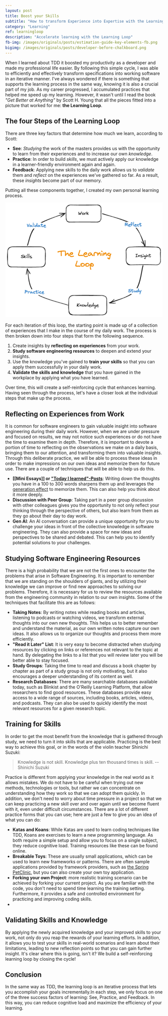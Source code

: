 ```yaml
---
layout: post
title: Boost your Skills
subtitle: "How to transform Experience into Expertise with the Learning Loop" 
category: "Learning"
ref: learningloop
description: "Accelerate learning with the Learning Loop"
fb-img: /images/originals/posts/estimation-guide-key-elements-fb.png
bigimg: /images/originals/posts/developer-before-chalkboard.png
---
```


When I learned about TDD it boosted my productivity as a developer and made my professional life easier. By following this simple cycle, I was able to efficiently and effectively transform specifications into working software in an iterative manner. I've always wondered if there is something that supports the learning process in the same way, knowing it is also a crucial part of my job. As my career progressed, I accumulated practices that helped me speed up my learning. However, it wasn't until I read the book *"Get Better at Anything"* by Scott H. Young that all the pieces fitted into a picture that worked for me: **the Learning Loop**.

## The four Steps of the Learning Loop
There are three key factors that determine how much we learn, according to Scott:

- **See**: *Studying* the work of the masters provides us with the opportunity to learn from their experiences and to increase our own *knowledge*.
- **Practice**: In order to build _skills_, we must actively apply our knowledge in a learner-friendly environment again and again.
- **Feedback**: Applying new skills to the daily work allows us to *validate* them and *reflect* on the experiences we've gathered so far. As a result, these *insights* become part of our memory.

Putting all these components together, I created my own personal learning process.

![Learning Loop](/images/originals/posts/learningloop.png)

For each iteration of this loop, the starting point is made up of a collection of experiences that I make in the course of my daily work. The process is then broken down into four steps that form the following sequence.

1. Create insights by **reflecting on experiences** from your work.
2. **Study software engineering resources** to deepen and extend your insights.
3. Use the knowledge you've gained to **train your skills** so that you can apply them successfully in your daily work.
4. **Validate the skills and knowledge** that you have gained in the workplace by applying what you have learned.

Over time, this will create a self-reinforcing cycle that enhances learning. Having seen through the process, let's have a closer look at the individual steps that make up the process.

## Reflecting on Experiences from Work
It is common for software engineers to gain valuable insight into software engineering during their daily work. However, when we are under pressure and focused on results, we may not notice such experiences or do not have the time to examine them in depth. Therefore, it is important to devote a portion of time to reflecting on the observations we make on a daily basis, bringing them to our attention, and transforming them into valuable insights. Through this deliberate practice, we will be able to process these ideas in order to make impressions on our own ideas and memorize them for future use. There are a couple of techniques that will be able to help us do this.

- **[[Mini Essays]] or ["Today I learned"-Posts](https://github.com/jbranchaud/til)**: Writing down the thoughts you have in a 100 to 300 words sharpens them up and leverages the [generation effect]([https://en.wikipedia.org/wiki/Generation_effect](https://en.wikipedia.org/wiki/Generation_effect)) to memorize them. This can also help you think about it more deeply.
- **Discussion with Peer Group**: Taking part in a peer group discussion with other colleagues gives you the opportunity to not only reflect your thinking through the perspective of others, but also learn from them as they go about their day to day work.
- **Gen AI**: An AI conversation can provide a unique opportunity for you to challenge your ideas in front of the collective knowledge in software engineering. They can also provide a space for new ideas and perspectives to be shared and debated. This can help you to identify potential solutions to your challenges.

## Studying Software Engineering Resources
There is a high probability that we are not the first ones to encounter the problems that arise in Software Engineering. It is important to remember that we are standing on the shoulders of giants, and by utilizing their knowledge we can improve or find new approaches to solving our problems. Therefore, it is necessary for us to review the resources available from the engineering community in relation to our own insights. Some of the techniques that facilitate this are as follows:

- **Taking Notes**: By writing notes while reading books and articles, listening to podcasts or watching videos, we transform external thoughts into our own new thoughts. This helps us to better remember and understand the material, as our own written notes capture our own ideas. It also allows us to organize our thoughts and process them more efficiently.
- **"Read it Later" List**: It is very easy to become distracted when studying resources by clicking on links or references not relevant to the topic at hand. By delegating the links to a list that you will review later you will be better able to stay focused.
- **Study Groups**: Taking the time to read and discuss a book chapter by chapter as part of a study group is not only motivating, but it also encourages a deeper understanding of its content as well.
- **Research Databases**: There are many searchable databases available today, such as Blinkist and the O'Reilly Learning Platform, that allow researchers to find good resources. These databases provide easy access to a wide range of sources, including books, articles, videos, and podcasts. They can also be used to quickly identify the most relevant resources for a given research topic.

## Training for Skills
In order to get the most benefit from the knowledge that is gathered through study, we need to turn it into skills that are applicable. Practicing is the best way to achieve this goal, or in the words of the violin teacher Shinichi Suzuki:

> Knowledge is not skill. Knowledge plus ten thousand times is skill.
> -- Shinichi Suzuki

Practice is different from applying your knowledge in the real world as it allows mistakes. We do not have to be careful when trying out new methods, technologies or tools, but rather we can concentrate on understanding how they work so that we can adopt them quickly. In addition, we don't need to worry about time pressure in a project so that we can keep practicing a new skill over and over again until we become fluent with it, even under difficult circumstances. There are a lot of different practice forms that you can use; here are just a few to give you an idea of what you can do:

- **Katas and Koans**: While Katas are used to learn coding techniques like TDD, Koans are exercises to learn a new programming language. As both require a simple setup and allow you to focus on a single subject, they reduce cognitive load. Training resources like these can be found online.
- **Breakable Toys**: These are usually small applications, which can be used to learn new frameworks or patterns. There are often sample applications provided by framework providers, such as [the Spring PetClinic](https://github.com/spring-projects/spring-petclinic), but you can also create your own toy application.
- **Forking your own Project**: more realistic training scenario can be achieved by forking your current project. As you are familiar with the code, you don't need to spend time learning the training setting. Furthermore, it provides a safe and controlled environment for practicing and improving coding skills.
- 
## Validating Skills and Knowledge
By applying the newly acquired knowledge and your improved skills to your work, not only do you reap the rewards of your learning efforts. In addition, it allows you to test your skills in real-world scenarios and learn about their limitations, leading to new reflection points so that you can gain further insight. It's clear where this is going, isn't it? We build a self-reinforcing learning loop by closing the cycle!

## Conclusion
In the same way as TDD, the learning loop is an iterative process that lets you accomplish your goals incrementally.In each step, we only focus on one of the three success factors of learning: See, Practice, and Feedback. In this way, you can reduce cognitive load and maximize the efficiency of your learning.
